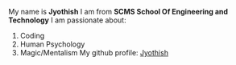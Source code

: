 My name is **Jyothish**
I am from __SCMS School Of Engineering and Technology__
I am passionate about:
1. Coding
2. Human Psychology
3. Magic/Mentalism
My github profile: [Jyothish](https://github.com/Mr3lueSky)
